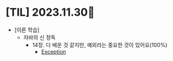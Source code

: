 # [TIL] 2023.11.30📒

* [이론 학습]
  * 자바의 신 정독
    * 14장. 다 배운 것 같지만, 예외라는 중요한 것이 있어요(100%)
      * [Exception](../Study/JavaStudy/exception.md)
